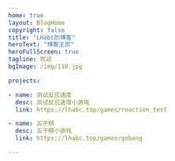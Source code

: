 ```yaml
---
home: true
layout: BlogHome
copyright: false
title: "LHabc的博客"
heroText: "博客主页"
heroFullScreen: true
tagline: 欢迎
bgImage: /img/118.jpg

projects:

- name: 测试反应速度
  desc: 测试反应速度小游戏
  link: https://lhabc.top/games/reaction_test

- name: 五子棋
  desc: 五子棋小游戏
  link: https://lhabc.top/games/gobang

---
```


